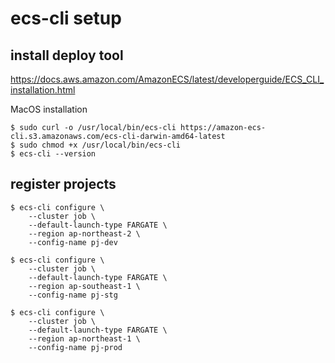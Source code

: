 
# ecs-cli setup
## install deploy tool
https://docs.aws.amazon.com/AmazonECS/latest/developerguide/ECS_CLI_installation.html

MacOS installation
```
$ sudo curl -o /usr/local/bin/ecs-cli https://amazon-ecs-cli.s3.amazonaws.com/ecs-cli-darwin-amd64-latest
$ sudo chmod +x /usr/local/bin/ecs-cli
$ ecs-cli --version
```

## register projects
```
$ ecs-cli configure \
    --cluster job \
    --default-launch-type FARGATE \
    --region ap-northeast-2 \
    --config-name pj-dev

$ ecs-cli configure \
    --cluster job \
    --default-launch-type FARGATE \
    --region ap-southeast-1 \
    --config-name pj-stg

$ ecs-cli configure \
    --cluster job \
    --default-launch-type FARGATE \
    --region ap-northeast-1 \
    --config-name pj-prod
```
